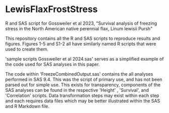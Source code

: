 # LewisFlaxFrostStress
R and SAS script for Gossweiler et al 2023, "Survival analysis of freezing stress in the North American native perennial flax, Linum lewisii Pursh"

This repository contains all the R and SAS scripts to reproduce results and figures. 
Figures 1-5 and S1-2 all have similarly named R scripts that were used to create them. 

'sample scripts Gossweiler et al 2024.sas' serves as a simplified example of the code used for SAS analyses in this paper.

The code within 'FreezeCombinedOutput.sas' contains the all analyses performed in SAS 9.4. This was the script of primary use, and has not been parsed out for simple use. This exists for transparency, components of the SAS analyses can be found in the respective 'Height' , 'Survival', and 'Correlation' scripts. Data transformation steps may exist within each step and each requires data files which may be better illustrated within the SAS and R Markdown file.
